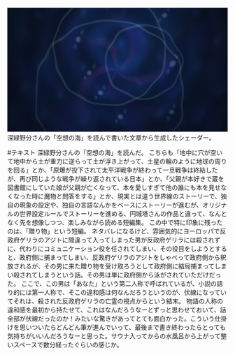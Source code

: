 ![Shader image](ShaderImage.png)
深緑野分さんの「空想の海」を読んで書いた文章から生成したシェーダー。


[ShaderToy]: https://www.shadertoy.com/view/tXVXRc        "ShaderToy"

#テキスト
深緑野分さんの「空想の海」を読んだ。
こちらも「地中に穴が空いて地中から土が重力に逆らって土が浮き上がって、土星の輪のように地球の周りを回る」とか、「原爆が投下されて太平洋戦争が終わって一旦戦争は終結したが、再び同じような戦争が繰り返されている日本」とか、「父親が本好きで蔵を図書館にしていた娘が父親が亡くなって、本を愛しすぎて他の誰にも本を見せなくなった時に魔物と問答をする」とか、現実とは違う世界線のストーリーで、独自の現象の設定や、独自の言語なんかをベースにストーリーが進むが、オリジナルの世界設定ルールでストーリーを進める、円城塔さんの作品と違って、なんとなく先を想像しつつ、楽しみながら読める短編集。
この中で特に印象に残ったのは、「贈り物」という短編。
ネタバレになるけど、雰囲気的にヨーロッパで反政府ゲリラのアジトに間違って入ってしまった男が反政府ゲリラには殺されずに、代わりにコミュニケーション役を任されてしまい、その役目をしようとすると、政府側に捕まってしまい、反政府ゲリラのアジトをしゃべって政府側から釈放されるが、その男に来た贈り物を受け取ろうとして政府側に結局捕まってしまい殺されてしまうという話。その男は単に政府側から泳がされていただけだった。
ここで、この男は「あなた」という第二人称で呼ばれているが、小説の語り的には第一人称で、そこの違和感は何なんだろうというのが、伏線になっていてそれは、殺された反政府ゲリラの亡霊の視点からという結末。
物語の人称の違和感を最初から持たせて、これはなんだろうなーとずっと思わせておいて、話全部が伏線だったのか！みたいな驚きがあってとても面白かった。こういう仕掛けを思いついたらどんどん筆が進んでいって、最後まで書き終わったらとっても気持ちがいいんだろうなーと思った。サウナ入ってからの水風呂から上がって整いスペースで数分経ったぐらいの感じか。

